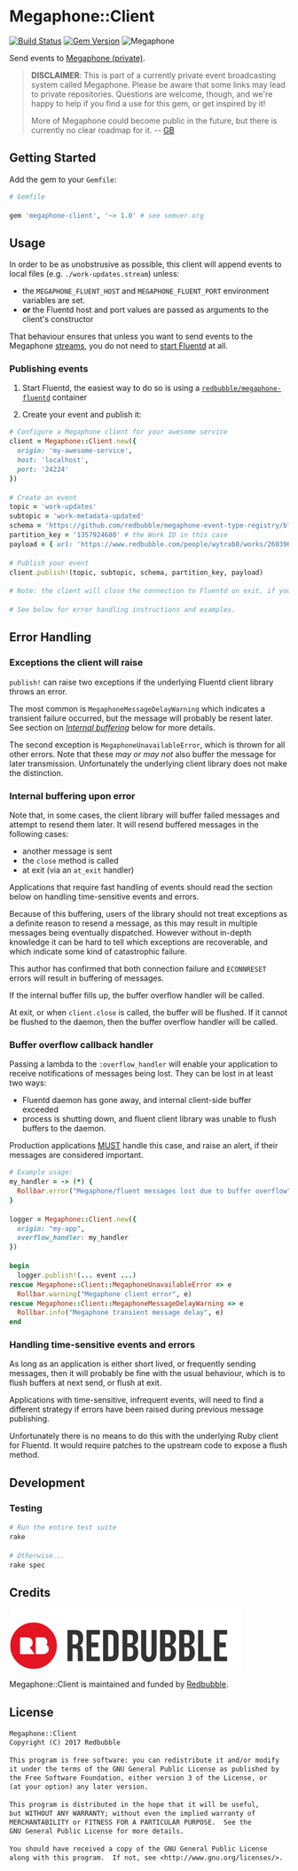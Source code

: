 # Megaphone::Client

[![Build Status](https://travis-ci.org/redbubble/megaphone-client-ruby.svg?branch=master)](https://travis-ci.org/redbubble/megaphone-client-ruby)
[![Gem Version](https://badge.fury.io/rb/megaphone-client.svg)](https://badge.fury.io/rb/megaphone-client)
![Megaphone](https://img.shields.io/badge/Megaphone-2.0.0-blue.svg)

Send events to [Megaphone (private)](https://github.com/redbubble/Megaphone).

> **DISCLAIMER**: This is part of a currently private event broadcasting system called Megaphone. Please be aware that some links may lead to private repositories. Questions are welcome, though, and we're happy to help if you find a use for this gem, or get inspired by it!
>
> More of Megaphone could become public in the future, but there is currently no clear roadmap for it. -- [GB](https://github.com/gonzalo-bulnes)

## Getting Started

Add the gem to your `Gemfile`:

```ruby
# Gemfile

gem 'megaphone-client', '~> 1.0' # see semver.org
```

## Usage

In order to be as unobstrusive as possible, this client will append events to local files (e.g. `./work-updates.stream`) unless:

* the `MEGAPHONE_FLUENT_HOST` and `MEGAPHONE_FLUENT_PORT` environment variables are set.
* **or** the Fluentd host and port values are passed as arguments to the client's constructor

That behaviour ensures that unless you want to send events to the Megaphone [streams][stream], you do not need to [start Fluentd][megaphone-fluentd] at all.

[stream]: https://github.com/redbubble/megaphone#stream
[megaphone-fluentd]: https://github.com/redbubble/megaphone-fluentd-container

### Publishing events

1. Start Fluentd, the easiest way to do so is using a [`redbubble/megaphone-fluentd`][megaphone-fluentd] container

1. Create your event and publish it:

```ruby
# Configure a Megaphone client for your awesome service
client = Megaphone::Client.new({
  origin: 'my-awesome-service',
  host: 'localhost',
  port: '24224'
})

# Create an event
topic = 'work-updates'
subtopic = 'work-metadata-updated'
schema = 'https://github.com/redbubble/megaphone-event-type-registry/blob/master/streams/work-updates-schema-1.0.0.json'
partition_key = '1357924680' # the Work ID in this case
payload = { url: 'https://www.redbubble.com/people/wytrab8/works/26039653-toadally-rad' }

# Publish your event
client.publish!(topic, subtopic, schema, partition_key, payload)

# Note: the client will close the connection to Fluentd on exit, if you need to do it before that (unlikely), you can use Megaphone::Client#close method.

# See below for error handling instructions and examples.
```

## Error Handling

### Exceptions the client will raise

`publish!` can raise two exceptions if the underlying Fluentd
client library throws an error.

The most common is `MegaphoneMessageDelayWarning` which indicates
a transient failure occurred, but the message will probably be resent
later. See section on _[Internal buffering](#internal-buffering-upon-error)_ below for more details.

The second exception is `MegaphoneUnavailableError`, which is thrown
for all other errors. Note that these _may or may not_ also buffer
the message for later transmission. Unfortunately the underlying
client library does not make the distinction.

### Internal buffering upon error

Note that, in some cases, the client library will buffer failed messages
and attempt to resend them later. It will resend buffered messages in
the following cases:

* another message is sent
* the `close` method is called
* at exit (via an `at_exit` handler)

Applications that require fast handling of events should read the section
below on handling time-sensitive events and errors.

Because of this buffering, users of the library should not treat exceptions
as a definite reason to resend a message, as this may result in multiple
messages being eventually dispatched. However without in-depth knowledge
it can be hard to tell which exceptions are recoverable, and which indicate
some kind of catastrophic failure.

This author has confirmed that both connection failure and `ECONNRESET`
errors will result in buffering of messages.

If the internal buffer fills up, the buffer overflow handler will be called.

At exit, or when `client.close` is called, the buffer will be flushed.
If it cannot be flushed to the daemon, then the buffer overflow
handler will be called.

### Buffer overflow callback handler

Passing a lambda to the `:overflow_handler` will enable your application
to receive notifications of messages being lost. They can be lost in at
least two ways:

* Fluentd daemon has gone away, and internal client-side buffer exceeded
* process is shutting down, and fluent client library was unable to flush buffers
  to the daemon.

Production applications [MUST][rfc2119] handle this case, and raise an alert, if their
messages are considered important.

[rfc2119]: https://tools.ietf.org/html/rfc2119

```ruby
# Example usage:
my_handler = -> (*) {
  Rollbar.error("Megaphone/fluent messages lost due to buffer overflow")
}

logger = Megaphone::Client.new({
  origin: "my-app",
  overflow_handler: my_handler
})

begin
  logger.publish!(... event ...)
rescue Megaphone::Client::MegaphoneUnavailableError => e
  Rollbar.warning("Megaphone client error", e)
rescue Megaphone::Client::MegaphoneMessageDelayWarning => e
  Rollbar.info("Megaphone transient message delay", e)
end
```

### Handling time-sensitive events and errors

As long as an application is either short lived, or frequently sending messages,
then it will probably be fine with the usual behaviour, which is to flush
buffers at next send, or flush at exit.

Applications with time-sensitive, infrequent events, will need to find a
different strategy if errors have been raised during previous message publishing.

Unfortunately there is no means to do this with the underlying Ruby client
for Fluentd. It would require patches to the upstream code to expose a flush
method.

## Development

### Testing

```bash
# Run the entire test suite
rake

# Otherwise...
rake spec
```

## Credits

[![](doc/redbubble.png)][redbubble]

Megaphone::Client is maintained and funded by [Redbubble][redbubble].

[redbubble]: https://www.redbubble.com

## License

    Megaphone::Client
    Copyright (C) 2017 Redbubble

    This program is free software: you can redistribute it and/or modify
    it under the terms of the GNU General Public License as published by
    the Free Software Foundation, either version 3 of the License, or
    (at your option) any later version.

    This program is distributed in the hope that it will be useful,
    but WITHOUT ANY WARRANTY; without even the implied warranty of
    MERCHANTABILITY or FITNESS FOR A PARTICULAR PURPOSE.  See the
    GNU General Public License for more details.

    You should have received a copy of the GNU General Public License
    along with this program.  If not, see <http://www.gnu.org/licenses/>.
